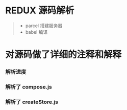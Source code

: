 # REDUX 源码解析

>  * parcel 搭建服务器
>  * babel  编译


# 对源码做了详细的注释和解释

### 解析进度
### 解析了 compose.js
### 解析了 createStore.js


